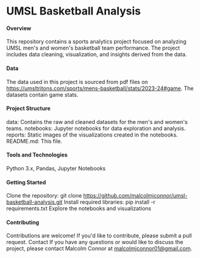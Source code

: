 # UMSL Basketball Analysis

#### Overview
This repository contains a sports analytics project focused on analyzing UMSL men's and women's basketball team performance. The project includes data cleaning, visualization, and insights derived from the data.


#### Data
The data used in this project is sourced from pdf files on https://umsltritons.com/sports/mens-basketball/stats/2023-24#game.
The datasets contain game stats.


#### Project Structure
data: Contains the raw and cleaned datasets for the men's and women's teams.
notebooks: Jupyter notebooks for data exploration and analysis.
reports: Static images of the visualizations created in the notebooks.
README.md: This file.


#### Tools and Technologies
Python 3.x,
Pandas,
Jupyter Notebooks


#### Getting Started
Clone the repository: git clone https://github.com/malcolmjconnor/umsl-basketball-analysis.git
Install required libraries: pip install -r requirements.txt
Explore the notebooks and visualizations


#### Contributing
Contributions are welcome! If you'd like to contribute, please submit a pull request.
Contact
If you have any questions or would like to discuss the project, please contact Malcolm Connor at malcolmjconnor01@gmail.com.